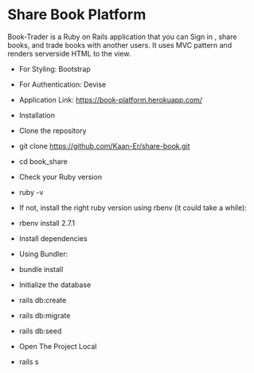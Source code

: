 # Share Book Platform
Book-Trader is a Ruby on Rails application that you can Sign in , share books, and trade books with another users. It uses MVC pattern and renders serverside HTML to the view.

* For Styling: Bootstrap

* For Authentication: Devise

* Application Link: https://book-platform.herokuapp.com/

* Installation
* Clone the repository
* git clone https://github.com/Kaan-Er/share-book.git
* cd book_share
* Check your Ruby version
* ruby -v
* If not, install the right ruby version using rbenv (it could take a while):

* rbenv install 2.7.1
* Install dependencies
* Using Bundler:

* bundle install
* Initialize the database
* rails db:create 
* rails db:migrate 
* rails db:seed
* Open The Project Local
* rails s
